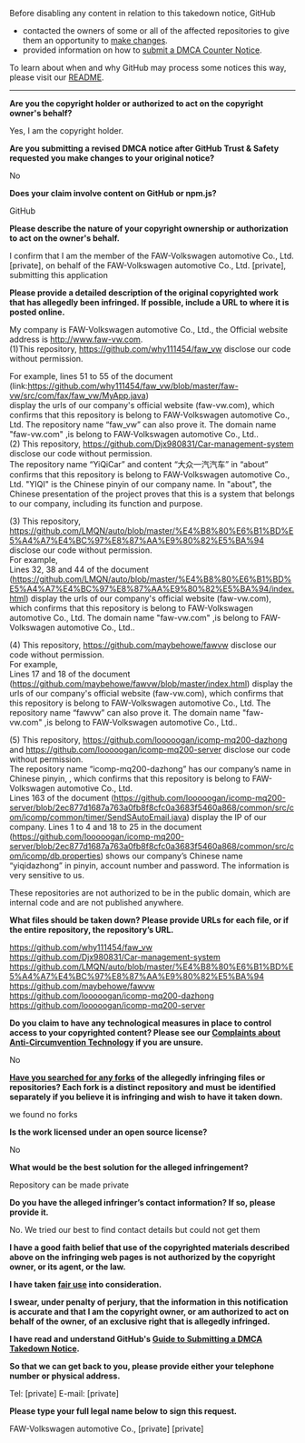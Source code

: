 Before disabling any content in relation to this takedown notice, GitHub
- contacted the owners of some or all of the affected repositories to give them an opportunity to [make changes](https://docs.github.com/en/github/site-policy/dmca-takedown-policy#a-how-does-this-actually-work).
- provided information on how to [submit a DMCA Counter Notice](https://docs.github.com/en/articles/guide-to-submitting-a-dmca-counter-notice).

To learn about when and why GitHub may process some notices this way, please visit our [README](https://github.com/github/dmca/blob/master/README.md#anatomy-of-a-takedown-notice).

---

**Are you the copyright holder or authorized to act on the copyright owner's behalf?**  
  
Yes, I am the copyright holder.  
  
**Are you submitting a revised DMCA notice after GitHub Trust & Safety requested you make changes to your original notice?**  
  
No  
  
**Does your claim involve content on GitHub or npm.js?**  
  
GitHub  
  
**Please describe the nature of your copyright ownership or authorization to act on the owner's behalf.**  
  
I confirm that I am the member of the FAW-Volkswagen automotive Co., Ltd. [private], on behalf of the FAW-Volkswagen automotive Co., Ltd. [private], submitting this application  
  
**Please provide a detailed description of the original copyrighted work that has allegedly been infringed. If possible, include a URL to where it is posted online.**  
  
My company is FAW-Volkswagen automotive Co., Ltd., the Official website address is http://www.faw-vw.com.  
(1)This repository, https://github.com/why111454/faw_vw disclose our code without permission.  
  
For example, lines 51 to 55 of the document (link:https://github.com/why111454/faw_vw/blob/master/faw-vw/src/com/fax/faw_vw/MyApp.java)  
display the urls of our company's official website (faw-vw.com), which confirms that this repository is belong to FAW-Volkswagen automotive Co., Ltd. The repository name “faw_vw” can also prove it. The domain name "faw-vw.com" ,is belong to FAW-Volkswagen automotive Co., Ltd..  
(2) This repository, https://github.com/Djx980831/Car-management-system disclose our code without permission.  
The repository name “YiQiCar” and content “大众一汽汽车” in “about” confirms that this repository is belong to FAW-Volkswagen automotive Co., Ltd. "YIQI" is the Chinese pinyin of our company name. In "about", the Chinese presentation of the project proves that this is a system that belongs to our company, including its function and purpose.  
  
(3) This repository, https://github.com/LMQN/auto/blob/master/%E4%B8%80%E6%B1%BD%E5%A4%A7%E4%BC%97%E8%87%AA%E9%80%82%E5%BA%94 disclose our code without permission.  
For example,  
Lines 32, 38 and 44 of the document (https://github.com/LMQN/auto/blob/master/%E4%B8%80%E6%B1%BD%E5%A4%A7%E4%BC%97%E8%87%AA%E9%80%82%E5%BA%94/index.html) display the urls of our company's official website (faw-vw.com), which confirms that this repository is belong to FAW-Volkswagen automotive Co., Ltd. The domain name "faw-vw.com" ,is belong to FAW-Volkswagen automotive Co., Ltd..  
  
(4) This repository, https://github.com/maybehowe/fawvw disclose our code without permission.  
For example,  
Lines 17 and 18 of the document (https://github.com/maybehowe/fawvw/blob/master/index.html) display the urls of our company's official website (faw-vw.com), which confirms that this repository is belong to FAW-Volkswagen automotive Co., Ltd. The repository name “fawvw” can also prove it. The domain name "faw-vw.com" ,is belong to FAW-Volkswagen automotive Co., Ltd..  
  
(5) This repository, https://github.com/looooogan/icomp-mq200-dazhong and https://github.com/looooogan/icomp-mq200-server disclose our code without permission.  
The repository name “icomp-mq200-dazhong” has our company’s name in Chinese pinyin, , which confirms that this repository is belong to FAW-Volkswagen automotive Co., Ltd.  
Lines 163 of the document (https://github.com/looooogan/icomp-mq200-server/blob/2ec877d1687a763a0fb8f8cfc0a3683f5460a868/common/src/com/icomp/common/timer/SendSAutoEmail.java) display the IP of our company. Lines 1 to 4 and 18 to 25 in the document (https://github.com/looooogan/icomp-mq200-server/blob/2ec877d1687a763a0fb8f8cfc0a3683f5460a868/common/src/com/icomp/db.properties) shows our company’s Chinese name “yiqidazhong” in pinyin, account number and password. The information is very sensitive to us.  
  
These repositories are not authorized to be in the public domain, which are internal code and are not published anywhere.  
  
**What files should be taken down? Please provide URLs for each file, or if the entire repository, the repository’s URL.**  
  
https://github.com/why111454/faw_vw  
https://github.com/Djx980831/Car-management-system  
https://github.com/LMQN/auto/blob/master/%E4%B8%80%E6%B1%BD%E5%A4%A7%E4%BC%97%E8%87%AA%E9%80%82%E5%BA%94  
https://github.com/maybehowe/fawvw  
https://github.com/looooogan/icomp-mq200-dazhong  
https://github.com/looooogan/icomp-mq200-server  
  
**Do you claim to have any technological measures in place to control access to your copyrighted content? Please see our <a href="https://docs.github.com/articles/guide-to-submitting-a-dmca-takedown-notice#complaints-about-anti-circumvention-technology">Complaints about Anti-Circumvention Technology</a> if you are unsure.**  
  
No  
  
**<a href="https://docs.github.com/articles/dmca-takedown-policy#b-what-about-forks-or-whats-a-fork">Have you searched for any forks</a> of the allegedly infringing files or repositories? Each fork is a distinct repository and must be identified separately if you believe it is infringing and wish to have it taken down.**  
  
we found no forks  
  
**Is the work licensed under an open source license?**  
  
No  
  
**What would be the best solution for the alleged infringement?**  
  
Repository can be made private  
  
**Do you have the alleged infringer’s contact information? If so, please provide it.**  
  
No. We tried our best to find contact details but could not get them  
  
**I have a good faith belief that use of the copyrighted materials described above on the infringing web pages is not authorized by the copyright owner, or its agent, or the law.**  
  
**I have taken <a href="https://www.lumendatabase.org/topics/22">fair use</a> into consideration.**  
  
**I swear, under penalty of perjury, that the information in this notification is accurate and that I am the copyright owner, or am authorized to act on behalf of the owner, of an exclusive right that is allegedly infringed.**  
  
**I have read and understand GitHub's <a href="https://docs.github.com/articles/guide-to-submitting-a-dmca-takedown-notice/">Guide to Submitting a DMCA Takedown Notice</a>.**  
  
**So that we can get back to you, please provide either your telephone number or physical address.**  
  
Tel: [private] E-mail: [private]  
  
**Please type your full legal name below to sign this request.**  
  
FAW-Volkswagen automotive Co., [private] [private]
